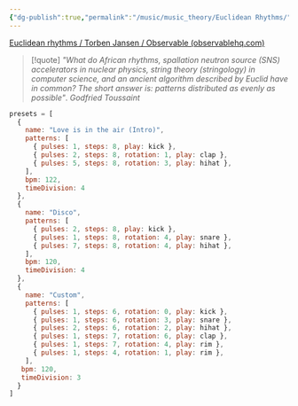 ```yaml
---
{"dg-publish":true,"permalink":"/music/music_theory/Euclidean Rhythms/","dgPassFrontmatter":true}
---
```


[Euclidean rhythms / Torben Jansen / Observable (observablehq.com)](https://observablehq.com/@toja/euclidean-rhythms)

> [!quote] _"What do African rhythms, spallation neutron source (SNS) accelerators in nuclear physics, string theory (stringology) in computer science, and an ancient algorithm described by Euclid have in common? The short answer is: patterns distributed as evenly as possible"_. *Godfried Toussaint*

```js
presets = [
  {
    name: "Love is in the air (Intro)",
    patterns: [
      { pulses: 1, steps: 8, play: kick },
      { pulses: 2, steps: 8, rotation: 1, play: clap },
      { pulses: 5, steps: 8, rotation: 3, play: hihat },
    ],
    bpm: 122,
    timeDivision: 4
  },
  {
    name: "Disco",
    patterns: [
      { pulses: 2, steps: 8, play: kick },
      { pulses: 1, steps: 8, rotation: 4, play: snare },
      { pulses: 7, steps: 8, rotation: 4, play: hihat },
    ],
    bpm: 120,
    timeDivision: 4
  },
  {
    name: "Custom",
    patterns: [
      { pulses: 1, steps: 6, rotation: 0, play: kick },
      { pulses: 1, steps: 6, rotation: 3, play: snare },
      { pulses: 2, steps: 6, rotation: 2, play: hihat },
      { pulses: 1, steps: 7, rotation: 6, play: clap },
      { pulses: 1, steps: 7, rotation: 4, play: rim },
      { pulses: 1, steps: 4, rotation: 1, play: rim },
    ],
   bpm: 120,
   timeDivision: 3
  }
]
```

